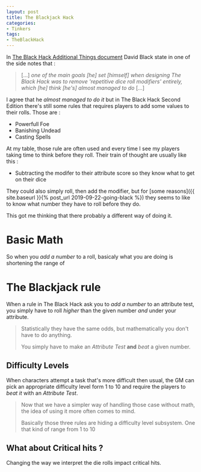 ```yaml
---
layout: post
title: The Blackjack Hack
categories: 
- Tinkers
tags: 
- TheBlackHack
---
```


In [The Black Hack Additional Things document](http://dngnsndrgns.blogspot.com/2016/05/additional-things.html)  David Black state in one of the side notes that :

> [...] _one of the main goals [he] set [himself] when designing The Black Hack was to remove 'repetitive dice roll modifiers' entirely, which [he] think [he's] almost managed to do_ [...]

I agree that he _almost managed to do it_ but in The Black Hack Second Edition there's still some rules that requires players to add some values to their rolls. Those are : 
 * Powerfull Foe
 * Banishing Undead
 * Casting Spells

At my table, those rule are often used and every time I see my players taking time to think before they roll. Their train of thought are usually like this :
 * Subtracting the modifer to their attribute score so they know what to get on their dice
 
They could also simply roll, then add the modifier, but for [some reasons]({{ site.baseurl }}{% post_url
2019-09-22-going-black %}) they seems to like to know what number they have to roll before they do.  

This got me thinking that there probably a different way of doing it. 

# Basic Math

So when you _add a number_ to a roll, basicaly what you are doing is shortening the range of

# The Blackjack rule
When a rule in The Black Hack ask you to _add a number_ to an attribute test, you simply have to roll _higher_ than the given number _and_ under your attribute.

> Statistically they have the same odds, but mathematically you don't have to do anything.
> 
> You simply have to make an _Attribute Test_ **and** _beat_ a given number.

## Difficulty Levels

When characters attempt a task that's more difficult then usual, the GM can pick an appropriate difficulty level form  1 to 10 and require the players to _beat it_ with an _Attribute Test_.

> Now that we have a simpler way of handling those case without math, the idea of using it more often comes to mind.
> 
> Basically those three rules are hiding a difficulty level subsystem. One that kind of range from 1 to 10

## What about Critical hits ?
Changing the way we interpret the die rolls impact critical hits. 


<!--stackedit_data:
eyJoaXN0b3J5IjpbLTE0ODQ0MjU5ODYsLTY3MzUxOTE4MCwtND
MyNTU5ODU0LDY3NDk0NjU4MywtMTgwNjg0MTk5NSwxMjA2NDgw
NzczLDQzNjU3MDQzNyw3OTY3MjczNDYsLTIxMTUyMDc0ODYsLT
I4MDgwNDgzOSwxMzQ1MDgwNzc0LDczMDk5ODExNl19
-->